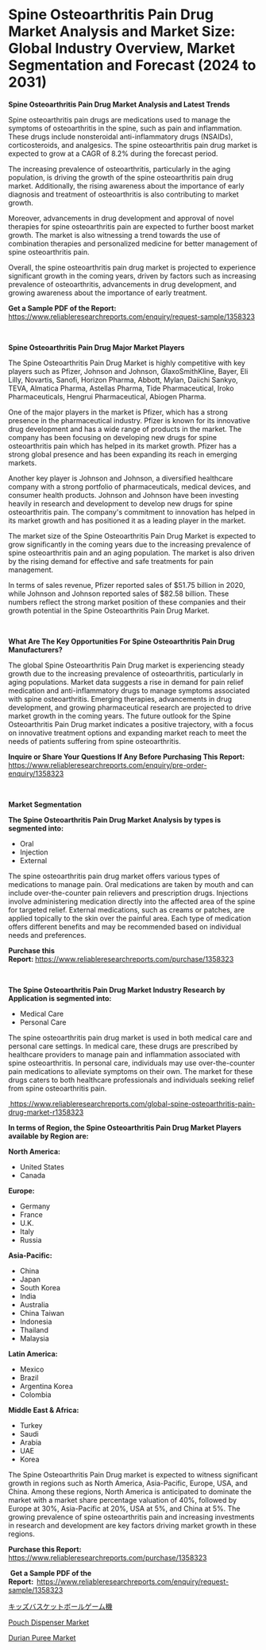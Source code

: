 <p><h1>Spine Osteoarthritis Pain Drug Market Analysis and Market Size: Global Industry Overview, Market Segmentation and Forecast (2024 to 2031)</h1></p><p><strong>Spine Osteoarthritis Pain Drug Market Analysis and Latest Trends</strong></p>
<p><p>Spine osteoarthritis pain drugs are medications used to manage the symptoms of osteoarthritis in the spine, such as pain and inflammation. These drugs include nonsteroidal anti-inflammatory drugs (NSAIDs), corticosteroids, and analgesics. The spine osteoarthritis pain drug market is expected to grow at a CAGR of 8.2% during the forecast period.</p><p>The increasing prevalence of osteoarthritis, particularly in the aging population, is driving the growth of the spine osteoarthritis pain drug market. Additionally, the rising awareness about the importance of early diagnosis and treatment of osteoarthritis is also contributing to market growth.</p><p>Moreover, advancements in drug development and approval of novel therapies for spine osteoarthritis pain are expected to further boost market growth. The market is also witnessing a trend towards the use of combination therapies and personalized medicine for better management of spine osteoarthritis pain.</p><p>Overall, the spine osteoarthritis pain drug market is projected to experience significant growth in the coming years, driven by factors such as increasing prevalence of osteoarthritis, advancements in drug development, and growing awareness about the importance of early treatment.</p></p>
<p><strong>Get a Sample PDF of the Report:&nbsp;</strong> <a href="https://www.reliableresearchreports.com/enquiry/request-sample/1358323">https://www.reliableresearchreports.com/enquiry/request-sample/1358323</a></p>
<p>&nbsp;</p>
<p><strong>Spine Osteoarthritis Pain Drug Major Market Players</strong></p>
<p><p>The Spine Osteoarthritis Pain Drug Market is highly competitive with key players such as Pfizer, Johnson and Johnson, GlaxoSmithKline, Bayer, Eli Lilly, Novartis, Sanofi, Horizon Pharma, Abbott, Mylan, Daiichi Sankyo, TEVA, Almatica Pharma, Astellas Pharma, Tide Pharmaceutical, Iroko Pharmaceuticals, Hengrui Pharmaceutical, Abiogen Pharma. </p><p>One of the major players in the market is Pfizer, which has a strong presence in the pharmaceutical industry. Pfizer is known for its innovative drug development and has a wide range of products in the market. The company has been focusing on developing new drugs for spine osteoarthritis pain which has helped in its market growth. Pfizer has a strong global presence and has been expanding its reach in emerging markets.</p><p>Another key player is Johnson and Johnson, a diversified healthcare company with a strong portfolio of pharmaceuticals, medical devices, and consumer health products. Johnson and Johnson have been investing heavily in research and development to develop new drugs for spine osteoarthritis pain. The company's commitment to innovation has helped in its market growth and has positioned it as a leading player in the market.</p><p>The market size of the Spine Osteoarthritis Pain Drug Market is expected to grow significantly in the coming years due to the increasing prevalence of spine osteoarthritis pain and an aging population. The market is also driven by the rising demand for effective and safe treatments for pain management. </p><p>In terms of sales revenue, Pfizer reported sales of $51.75 billion in 2020, while Johnson and Johnson reported sales of $82.58 billion. These numbers reflect the strong market position of these companies and their growth potential in the Spine Osteoarthritis Pain Drug Market.</p></p>
<p>&nbsp;</p>
<p><strong>What Are The Key Opportunities For Spine Osteoarthritis Pain Drug Manufacturers?</strong></p>
<p><p>The global Spine Osteoarthritis Pain Drug market is experiencing steady growth due to the increasing prevalence of osteoarthritis, particularly in aging populations. Market data suggests a rise in demand for pain relief medication and anti-inflammatory drugs to manage symptoms associated with spine osteoarthritis. Emerging therapies, advancements in drug development, and growing pharmaceutical research are projected to drive market growth in the coming years. The future outlook for the Spine Osteoarthritis Pain Drug market indicates a positive trajectory, with a focus on innovative treatment options and expanding market reach to meet the needs of patients suffering from spine osteoarthritis.</p></p>
<p><strong>Inquire or Share Your Questions If Any Before Purchasing This Report:</strong> <a href="https://www.reliableresearchreports.com/enquiry/pre-order-enquiry/1358323">https://www.reliableresearchreports.com/enquiry/pre-order-enquiry/1358323</a></p>
<p>&nbsp;</p>
<p><strong>Market Segmentation</strong></p>
<p><strong>The Spine Osteoarthritis Pain Drug Market Analysis by types is segmented into:</strong></p>
<p><ul><li>Oral</li><li>Injection</li><li>External</li></ul></p>
<p><p>The spine osteoarthritis pain drug market offers various types of medications to manage pain. Oral medications are taken by mouth and can include over-the-counter pain relievers and prescription drugs. Injections involve administering medication directly into the affected area of the spine for targeted relief. External medications, such as creams or patches, are applied topically to the skin over the painful area. Each type of medication offers different benefits and may be recommended based on individual needs and preferences.</p></p>
<p><strong>Purchase this Report:&nbsp;</strong><a href="https://www.reliableresearchreports.com/purchase/1358323">https://www.reliableresearchreports.com/purchase/1358323</a></p>
<p>&nbsp;</p>
<p><strong>The Spine Osteoarthritis Pain Drug Market Industry Research by Application is segmented into:</strong></p>
<p><ul><li>Medical Care</li><li>Personal Care</li></ul></p>
<p><p>The spine osteoarthritis pain drug market is used in both medical care and personal care settings. In medical care, these drugs are prescribed by healthcare providers to manage pain and inflammation associated with spine osteoarthritis. In personal care, individuals may use over-the-counter pain medications to alleviate symptoms on their own. The market for these drugs caters to both healthcare professionals and individuals seeking relief from spine osteoarthritis pain.</p></p>
<p><a href="https://www.reliableresearchreports.com/global-spine-osteoarthritis-pain-drug-market-r1358323">&nbsp;https://www.reliableresearchreports.com/global-spine-osteoarthritis-pain-drug-market-r1358323</a></p>
<p><strong>In terms of Region, the Spine Osteoarthritis Pain Drug Market Players available by Region are:</strong></p>
<p>
    <p> <strong> North America: </strong>
        <ul>
            <li>United States</li>
            <li>Canada</li>
        </ul>
        </p> 
    <p> <strong> Europe: </strong>
        <ul>
            <li>Germany</li>
            <li>France</li>
            <li>U.K.</li>
            <li>Italy</li>
            <li>Russia</li>
        </ul>
        </p> 
    <p> <strong> Asia-Pacific: </strong>
        <ul>
            <li>China</li>
            <li>Japan</li>
            <li>South Korea</li>
            <li>India</li>
            <li>Australia</li>
            <li>China Taiwan</li>
            <li>Indonesia</li>
            <li>Thailand</li>
            <li>Malaysia</li>
        </ul>
        </p> 
    <p> <strong> Latin America: </strong>
        <ul>
            <li>Mexico</li>
            <li>Brazil</li>
            <li>Argentina Korea</li>
            <li>Colombia</li>
        </ul>
        </p> 
    <p> <strong> Middle East & Africa: </strong>
        <ul>
            <li>Turkey</li>
            <li>Saudi</li>
            <li>Arabia</li>
            <li>UAE</li>
            <li>Korea</li>
        </ul>
    </p>
    </p>
<p><p>The Spine Osteoarthritis Pain Drug market is expected to witness significant growth in regions such as North America, Asia-Pacific, Europe, USA, and China. Among these regions, North America is anticipated to dominate the market with a market share percentage valuation of 40%, followed by Europe at 30%, Asia-Pacific at 20%, USA at 5%, and China at 5%. The growing prevalence of spine osteoarthritis pain and increasing investments in research and development are key factors driving market growth in these regions.</p></p>
<p><strong>Purchase this Report: </strong><a href="https://www.reliableresearchreports.com/purchase/1358323">https://www.reliableresearchreports.com/purchase/1358323</a></p>
<p>&nbsp;<strong>Get a Sample PDF of the Report:&nbsp;&nbsp;</strong><a href="https://www.reliableresearchreports.com/enquiry/request-sample/1358323">https://www.reliableresearchreports.com/enquiry/request-sample/1358323</a></p>
<p><strong></strong></p>
<p><p><a href="https://github.com/KenyonJohns/Market-Research-Report-List-1/blob/main/5116219178951.md">キッズバスケットボールゲーム機</a></p><p><a href="https://github.com/yemakinde/Market-Research-Report-List-3/blob/main/pouch-dispenser-market.md">Pouch Dispenser Market</a></p><p><a href="https://github.com/jsmusil/Market-Research-Report-List-4/blob/main/durian-puree-market.md">Durian Puree Market</a></p></p>